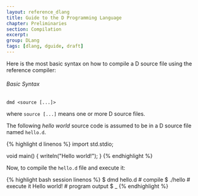 ```yaml
---
layout: reference_dlang
title: Guide to the D Programming Language
chapter: Preliminaries
section: Compilation
excerpt: 
group: DLang
tags: [dlang, dguide, draft]
---
```


Here is the most basic syntax on how to compile a D source file using the reference compiler:

<div markdown='1' class='syntax'>

###### Basic Syntax

    dmd <source [...]>
    
where `source [...]` means one or more D source files.

</div>

The following _hello world_ source code is assumed to be in a D source file named `hello.d`.

{% highlight d linenos %}
import std.stdio;

void main() {
    writeln("Hello world!");
}
{% endhighlight %}

Now, to compile the `hello.d` file and execute it:

{% highlight bash session linenos %}
$ dmd hello.d                   # compile
$ ./hello                       # execute it
Hello world!                    # program output
$ _
{% endhighlight %}
